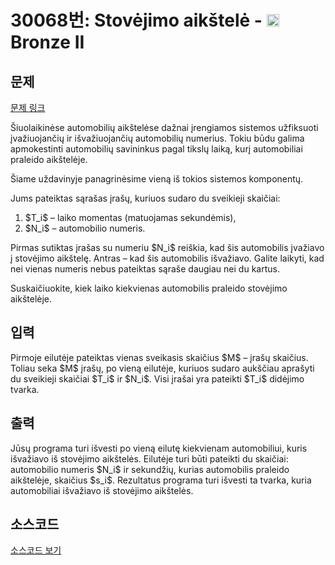 # 30068번: Stovėjimo aikštelė - <img src="https://static.solved.ac/tier_small/4.svg" style="height:20px" /> Bronze II

<!-- performance -->

<!-- 문제 제출 후 깃허브에 푸시를 했을 때 제출한 코드의 성능이 입력될 공간입니다.-->

<!-- end -->

## 문제

[문제 링크](https://boj.kr/30068)


<p>Šiuolaikinėse automobilių aikštelėse dažnai įrengiamos sistemos užfiksuoti įvažiuojančių ir išvažiuojančių automobilių numerius. Tokiu būdu galima apmokestinti automobilių savininkus pagal tikslų laiką, kurį automobiliai praleido aikštelėje.</p>

<p>Šiame uždavinyje panagrinėsime vieną iš tokios sistemos komponentų.</p>

<p>Jums pateiktas sąrašas įrašų, kuriuos sudaro du sveikieji skaičiai:</p>

<ol>
<li>$T_i$ – laiko momentas (matuojamas sekundėmis),</li>
<li>$N_i$ – automobilio numeris.</li>
</ol>

<p>Pirmas sutiktas įrašas su numeriu $N_i$ reiškia, kad šis automobilis įvažiavo į stovėjimo aikštelę. Antras – kad šis automobilis išvažiavo. Galite laikyti, kad nei vienas numeris nebus pateiktas sąraše daugiau nei du kartus.</p>

<p>Suskaičiuokite, kiek laiko kiekvienas automobilis praleido stovėjimo aikštelėje.</p>



## 입력


<p>Pirmoje eilutėje pateiktas vienas sveikasis skaičius $M$ – įrašų skaičius. Toliau seka $M$ įrašų, po vieną eilutėje, kuriuos sudaro aukščiau aprašyti du sveikieji skaičiai $T_i$ ir $N_i$. Visi įrašai yra pateikti $T_i$ didėjimo tvarka.</p>



## 출력


<p>Jūsų programa turi išvesti po vieną eilutę kiekvienam automobiliui, kuris išvažiavo iš stovėjimo aikštelės. Eilutėje turi būti pateikti du skaičiai: automobilio numeris $N_i$ ir sekundžių, kurias automobilis praleido aikštelėje, skaičius $s_i$. Rezultatus programa turi išvesti ta tvarka, kuria automobiliai išvažiavo iš stovėjimo aikštelės.</p>



## 소스코드

[소스코드 보기](Stovėjimo%20aikštelė.cpp)